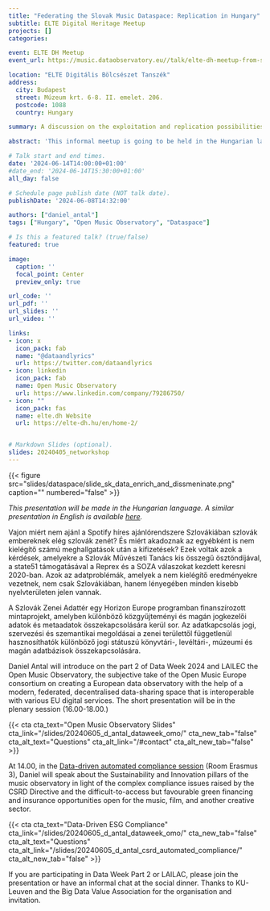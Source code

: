 ```yaml
---
title: "Federating the Slovak Music Dataspace: Replication in Hungary"
subtitle: ELTE Digital Heritage Meetup
projects: []
categories:

event: ELTE DH Meetup
event_url: https://music.dataobservatory.eu//talk/elte-dh-meetup-from-slovakia-towards-a-european-music-dataspace/

location: "ELTE Digitális Bölcsészet Tanszék"
address:
  city: Budapest
  street: Múzeum krt. 6-8. II. emelet. 206.
  postcode: 1088
  country: Hungary

summary: A discussion on the exploitation and replication possibilities of the Slovak Music Dataspace for Hungarian digital heritage and music experts.

abstract: 'This informal meetup is going to be held in the Hungarian language at the ELTE Digital Heritage Department.'

# Talk start and end times.
date: '2024-06-14T14:00:00+01:00'
#date_end: '2024-06-14T15:30:00+01:00'
all_day: false

# Schedule page publish date (NOT talk date).
publishDate: '2024-06-08T14:32:00'

authors: ["daniel_antal"]
tags: ["Hungary", "Open Music Observatory", "Dataspace"]

# Is this a featured talk? (true/false)
featured: true

image:
  caption: ''
  focal_point: Center
  preview_only: true

url_code: ''
url_pdf: ''
url_slides: ''
url_video: ''

links:
- icon: x
  icon_pack: fab
  name: "@dataandlyrics"
  url: https://twitter.com/dataandlyrics
- icon: linkedin
  icon_pack: fab
  name: Open Music Observatory
  url: https://www.linkedin.com/company/79286750/
- icon: ""
  icon_pack: fas
  name: elte.dh Website
  url: https://elte-dh.hu/en/home-2/


# Markdown Slides (optional).
slides: 20240405_networkshop
---
```

<td style="text-align: center;">{{< figure src="slides/dataspace/slide_sk_data_enrich_and_dissmeninate.png" caption="" numbered="false" >}}</td>

_This presentation will be made in the Hungarian language. A similar presentation in English is available [here](/talk/dataweek/)._

Vajon miért nem ajánl a Spotify híres ajánlórendszere Szlovákiában szlovák embereknek elég szlovák zenét?  És miért akadoznak az egyébként is nem kielégítő számú meghallgatások után a kifizetések?  Ezek voltak azok a kérdések, amelyekre a Szlovák Művészeti Tanács kis összegű ösztöndíjával, a state51 támogatásával a Reprex és a SOZA válaszokat kezdett keresni 2020-ban. Azok az adatproblémák, amelyek a nem kielégítő eredményekre vezetnek, nem csak Szlovákiában, hanem lényegében minden kisebb nyelvterületen jelen vannak.

A Szlovák Zenei Adattér egy Horizon Europe programban finanszírozott mintaprojekt, amelyben különböző közgyűjteményi és magán jogkezelői adatok és metaadatok összekapcsolására kerül sor. Az adatkapcsolás jogi, szervezési és szemantikai megoldásai a zenei területtől függetlenül hasznosíthatók különböző jogi státuszú könyvtári-, levéltári-, múzeumi és magán adatbázisok összekapcsolására. 

Daniel Antal will introduce on the part 2 of Data Week 2024 and LAILEC the Open Music Observatory, the subjective take of the Open Music Europe consortium on creating a European data observatory with the help of a modern, federated, decentralised data-sharing space that is interoperable with various EU digital services. The short presentation will be in the plenary session (16.00-18.00.)

{{< cta cta_text="Open Music Observatory Slides" cta_link="/slides/20240605_d_antal_dataweek_omo/" cta_new_tab="false" cta_alt_text="Questions" cta_alt_link="/#contact" cta_alt_new_tab="false" >}}

At 14.00, in the [Data-driven automated compliance session](https://data-week.eu/session/data-driven-and-automated-compliance/
) (Room Erasmus 3), Daniel will speak about the Sustainability and Innovation pillars of the music observatory in light of the complex compliance issues raised by the CSRD Directive and the difficult-to-access but favourable green financing and insurance opportunities open for the music, film, and another creative sector.

{{< cta cta_text="Data-Driven ESG Compliance" cta_link="/slides/20240605_d_antal_dataweek_omo/" cta_new_tab="false" cta_alt_text="Questions" cta_alt_link="/slides/20240605_d_antal_csrd_automated_compliance/" cta_alt_new_tab="false" >}}


If you are participating in Data Week Part 2 or LAILAC, please join the presentation or have an informal chat at the social dinner.  Thanks to KU-Leuven and the Big Data Value Association for the organisation and invitation.

